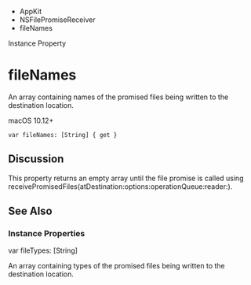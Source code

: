 

- AppKit
- NSFilePromiseReceiver
-  fileNames 

Instance Property

# fileNames

An array containing names of the promised files being written to the destination location.

macOS 10.12+

``` source
var fileNames: [String] { get }
```

## Discussion

This property returns an empty array until the file promise is called using receivePromisedFiles(atDestination:options:operationQueue:reader:).

## See Also

### Instance Properties

var fileTypes: [String]

An array containing types of the promised files being written to the destination location.

